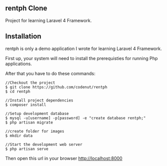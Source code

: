 ## rentph Clone 

Project for learning Laravel 4 Framework.

## Installation

rentph is only a demo application I wrote for learning Laravel 4 Framework.

First up, your system will need to install the prerequisties for running Php applications.

After that you have to do these commands:
    
    //Checkout the project
    $ git clone https://github.com/codenut/rentph
    $ cd rentph

    //Install project dependencies
    $ composer install

    //Setup development database
    $ mysql -u[username] -p[password] -e "create database rentph;"
    $ php artisan migrate

    //create folder for images
    $ mkdir data

    //Start the development web server
    $ php artisan serve

Then open this url in your browser [http://localhost:8000](http://localhost:8000)
